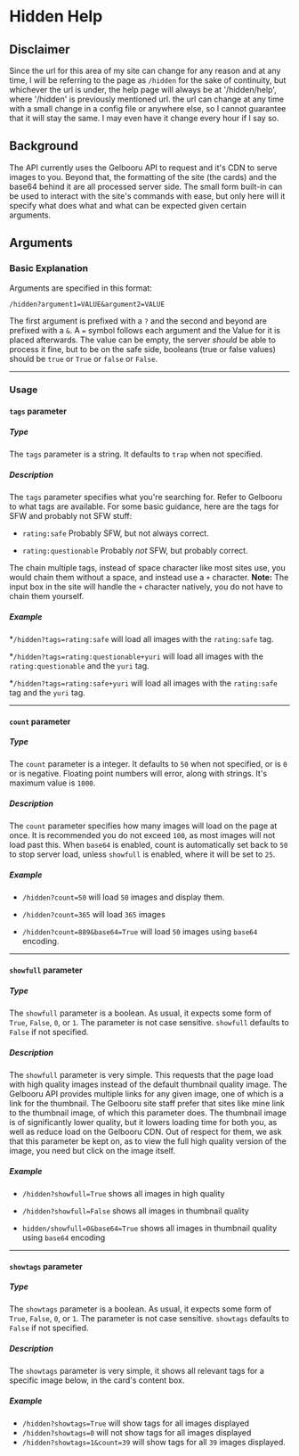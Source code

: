 # Hidden Help

## Disclaimer

Since the url for this area of my site can change for any reason and at any time,
I will be referring to the page as `/hidden` for the sake of continuity,
but whichever the url is under, the help page will always be at '/hidden/help', where '/hidden' is previously mentioned url.
the url can change at any time with a small change in a config file or anywhere else, so I cannot guarantee that it will stay the same.
I may even have it change every hour if I say so.

## Background

The API currently uses the Gelbooru API to request and it's CDN to serve images to you.
Beyond that, the formatting of the site (the cards) and the base64 behind it are all processed server side.
The small form built-in can be used to interact with the site's commands with ease, but only here will it specify what does what and what can be
expected given certain arguments.

## Arguments

### Basic Explanation

Arguments are specified in this format:

```http
/hidden?argument1=VALUE&argument2=VALUE
```

The first argument is prefixed with a `?` and the second and beyond are prefixed with a `&`.
A `=` symbol follows each argument and the Value for it is placed afterwards.
The value can be empty, the server *should* be able to process it fine, but to be on the safe side,
booleans (true or false values) should be `true` or `True` or `false` or `False`.

---

### Usage

#### `tags` parameter

##### Type

The `tags` parameter is a string.
It defaults to `trap` when not specified.

##### Description

The `tags` parameter specifies what you're searching for. Refer to Gelbooru to what tags are available.
For some basic guidance, here are the tags for SFW and probably not SFW stuff:

* `rating:safe` Probably SFW, but not always correct.

* `rating:questionable` Probably *not* SFW, but probably correct.

The chain multiple tags, instead of space character like most sites use, you would chain them without a space, and instead use a `+` character.
**Note:** The input box in the site will handle the `+` character natively, you do not have to chain them yourself.

##### Example

*`/hidden?tags=rating:safe`
will load all images with the `rating:safe` tag.

*`/hidden?tags=rating:questionable+yuri`
will load all images with the `rating:questionable` and the `yuri` tag.

*`/hidden?tags=rating:safe+yuri`
will load all images with the `rating:safe` tag and the `yuri` tag.

---

#### `count` parameter

##### Type

The `count` parameter is a integer.
It defaults to `50` when not specified, or is `0` or is negative.
Floating point numbers will error, along with strings.
It's maximum value is `1000`.

##### Description

The `count` parameter specifies how many images will load on the page at once.
It is recommended you do not exceed `100`, as most images will not load past this.
When `base64` is enabled, count is automatically set back to `50` to stop server load, unless `showfull` is enabled, where it will be set to `25`.

##### Example

* `/hidden?count=50`
will load `50` images and display them.

* `/hidden?count=365`
will load `365` images

* `/hidden?count=889&base64=True`
will load `50` images using `base64` encoding.

---

#### `showfull` parameter

##### Type

The `showfull` parameter is a boolean.
As usual, it expects some form of `True`, `False`, `0`, or `1`.
The parameter is not case sensitive.
`showfull` defaults to `False` if not specified.

##### Description

The `showfull` parameter is very simple.
This requests that the page load with high quality images instead of the default thumbnail quality image.
The Gelbooru API provides multiple links for any given image, one of which is a link for the thumbnail.
The Gelbooru site staff prefer that sites like mine link to the thumbnail image, of which this parameter does. The thumbnail image is of significantly lower quality, but it lowers loading time for both you, as well as reduce load on the Gelbooru CDN. Out of respect for them, we ask that this parameter be kept on, as to view the full high quality version of the image, you need but click on the image itself.

##### Example

* `/hidden?showfull=True`
shows all images in high quality

* `/hidden?showfull=False`
shows all images in thumbnail quality

* `hidden/showfull=0&base64=True`
shows all images in thumbnail quality using `base64` encoding

---

#### `showtags` parameter

##### Type

The `showtags` parameter is a boolean.
As usual, it expects some form of `True`, `False`, `0`, or `1`.
The parameter is not case sensitive.
`showtags` defaults to `False` if not specified.

##### Description

The `showtags` parameter is very simple, it shows all relevant tags for a specific image below, in the card's content box.

##### Example

* `/hidden?showtags=True`
will show tags for all images displayed
* `/hidden?showtags=0`
will not show tags for all images displayed
* `/hidden?showtags=1&count=39`
will show tags for all `39` images displayed.